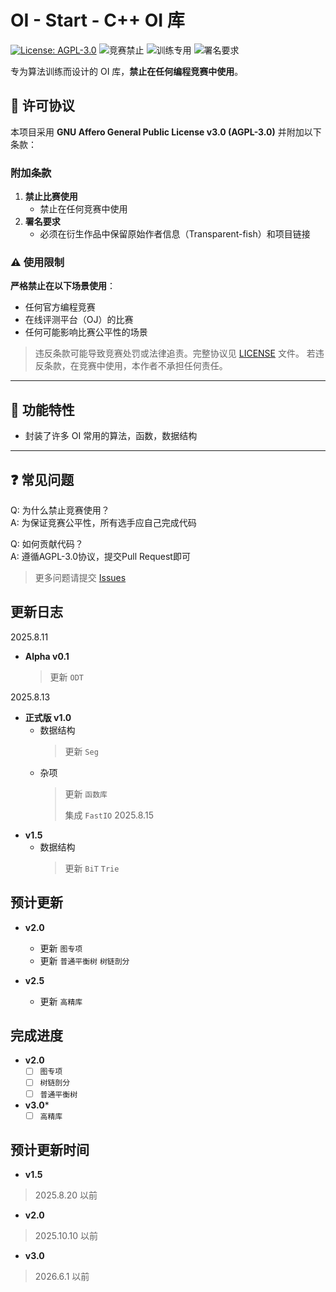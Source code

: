 # OI - Start - C++ OI 库

[![License: AGPL-3.0](https://img.shields.io/badge/License-AGPL_v3-blue.svg)](https://www.gnu.org/licenses/agpl-3.0)
![竞赛禁止](https://img.shields.io/badge/竞赛使用-禁止-red)
![训练专用](https://img.shields.io/badge/用途-算法训练-9cf)
![署名要求](https://img.shields.io/badge/署名-必须保留-brightgreen)

专为算法训练而设计的 OI 库，**禁止在任何编程竞赛中使用**。

## 📜 许可协议
本项目采用 **GNU Affero General Public License v3.0 (AGPL-3.0)** 并附加以下条款：

### 附加条款
1. **禁止比赛使用**  
   - 禁止在任何竞赛中使用
2. **署名要求**  
   - 必须在衍生作品中保留原始作者信息（Transparent-fish）和项目链接

### ⚠️ 使用限制
**严格禁止在以下场景使用**：
- 任何官方编程竞赛
- 在线评测平台（OJ）的比赛
- 任何可能影响比赛公平性的场景

> 违反条款可能导致竞赛处罚或法律追责。完整协议见 [LICENSE](https://github.com/Transparent-fish/OI-Start/main/LICENSE.txt) 文件。
> 若违反条款，在竞赛中使用，本作者不承担任何责任。

---

## 🚀 功能特性
- 封装了许多 OI 常用的算法，函数，数据结构
---

## ❓ 常见问题
Q: 为什么禁止竞赛使用？  
A: 为保证竞赛公平性，所有选手应自己完成代码

Q: 如何贡献代码？  
A: 遵循AGPL-3.0协议，提交Pull Request即可

> 更多问题请提交 [Issues](https://github.com/Transparent-fish/OI-Start/issues)

## 更新日志

2025.8.11
- **Alpha v0.1**
  > 更新 `ODT`

2025.8.13
- **正式版 v1.0**
   - 数据结构 
     > 更新  `Seg`
     >
   - 杂项
     > 更新 `函数库`
     >
     > 集成 `FastIO`
2025.8.15
- **v1.5**
  - 数据结构
    > 更新 `BiT` `Trie`

## **预计更新**

- **v2.0**
  - 更新 `图专项`
  - 更新 `普通平衡树` `树链剖分`


- **v2.5**
  - 更新 `高精库`

## **完成进度**

- **v2.0**
  - [ ] `图专项`
  - [ ] `树链剖分`
  - [ ] `普通平衡树`

- **v3.0***
  - [ ] `高精库`

## 预计更新时间

- **v1.5**
> 2025.8.20 以前

- **v2.0**
> 2025.10.10 以前

- **v3.0**
> 2026.6.1 以前
